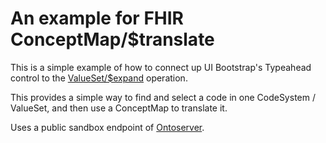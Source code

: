 # An example for FHIR ConceptMap/$translate

This is a simple example of how to connect up UI Bootstrap's Typeahead control to the [ValueSet/$expand](http://hl7.org/fhir/conceptmap-operations.html#translate) operation.

This provides a simple way to find and select a code in one CodeSystem / ValueSet, and then use a ConceptMap to translate it.

Uses a public sandbox endpoint of [Ontoserver](https://ontoserver.csiro.au/).
